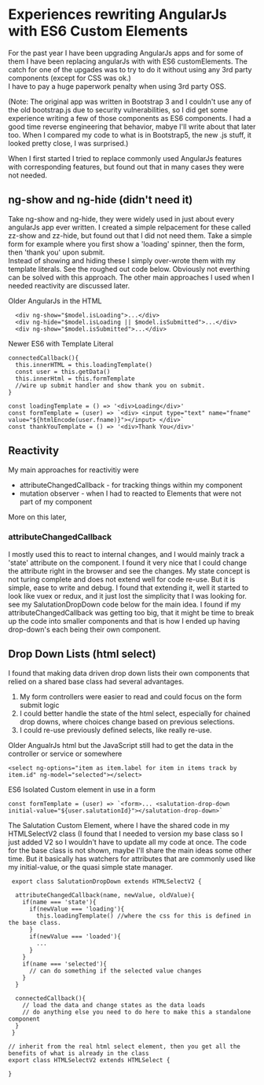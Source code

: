 # Experiences rewriting AngularJs with ES6 Custom Elements
For the past year I have been upgrading AngularJs apps and for some of them I have been replacing angularJs with with ES6 customElements.
The catch for one of the upgades was to try to do it without using any 3rd party components (except for CSS was ok.)  
I have to pay a huge paperwork penalty when using 3rd party OSS.  

(Note: The original app was written in Bootstrap 3 and I couldn't use any of the old bootstrap.js due to security vulnerabilities, so I did get some experience writing a few of those components as ES6 components.
I had a good time reverse engineering that behavior, mabye I'll write about that later too.  When I compared my code to what is in Bootstrap5, the new .js stuff, it looked pretty close, I was surprised.)

When I first started I tried to replace commonly used AngularJs features with corresponding features, but found out that in many cases they were not needed.

## ng-show and ng-hide (didn't need it)
Take ng-show and ng-hide, they were widely used in just about every angularJs app ever written.  I created a simple relpacement for these called zz-show and zz-hide, 
but found out that I did not need them.  Take a simple form for example where you first show a 'loading' spinner, then the form, then 'thank you' upon submit.  
Instead of showing and hiding these I simply over-wrote them with my template literals. See the roughed out code below. Obviously not everthing can be solved with this approach.
The other main approaches I used when I needed reactivity are discussed later.

Older AngularJs in the HTML

```
  <div ng-show="$model.isLoading">...</div>
  <div ng-hide="$model.isLoading || $model.isSubmitted">...</div>
  <div ng-show="$model.isSubmitted">...</div>
```

Newer ES6 with Template Literal

```
connectedCallback(){
  this.innerHTML = this.loadingTemplate()
  const user = this.getData()
  this.innerHtml = this.formTemplate
  //wire up submit handler and show thank you on submit.
}

const loadingTemplate = () => '<div>Loading</div>'
const formTemplate = (user) => `<div> <input type="text" name="fname" value="${htmlEncode(user.fname)}"></input> </div>`
const thankYouTemplate = () => '<div>Thank You</div>'

```



## Reactivity

My main approaches for reactivitiy were

- attributeChangedCallback - for tracking things within my component
- mutation observer - when I had to reacted to Elements that were not part of my component

More on this later, 

### attributeChangedCallback 
I mostly used this to react to internal changes, and I would mainly track a 'state' attribute on the component.
I found it very nice that I could change the attribute right in the browser and see the changes. My state concept is not turing complete and does not extend well for code re-use.
But it is simple, ease to write and debug.  I found that extending it, well it started to look like vuex or redux, and it just lost the simplicity that I was looking for.
see my SalutationDropDown code below for the main idea. I found if my attributeChangedCallback was getting too big, that it might be time to break up the code into smaller components
and that is how I ended up having drop-down's each being their own component. 


## Drop Down Lists (html select)

I found that making data driven drop down lists their own components that relied on a shared base class had several advantages.
1. My form controllers were easier to read and could focus on the form submit logic
2. I could better handle the state of the html select, especially for chained drop downs, where choices change based on previous selections.
3. I could re-use previously defined selects, like really re-use.

Older AngualrJs html but the JavaScript still had to get the data in the controller or service or somewhere
```
<select ng-options="item as item.label for item in items track by item.id" ng-model="selected"></select>

```

ES6 Isolated Custom element in use in a form
```
const formTemplate = (user) => `<form>... <salutation-drop-down initial-value="${user.salutationId}"></salutation-drop-down>`
```
The Salutation Custom Element, where I have the shared code in my HTMLSelectV2 class (I found that I needed to version my base class so I just added V2 so I wouldn't have to update all my code at once.
The code for the base class is not shown, maybe I'll share the main ideas some other time. But it basically has watchers for attributes that are commonly used like my initial-value, or the quasi simple state manager.

```
 export class SalutationDropDown extends HTMLSelectV2 {
  
  attributeChangedCallback(name, newValue, oldValue){
    if(name === 'state'){
      if(newValue === 'loading'){
        this.loadingTemplate() //where the css for this is defined in the base class.
      }
      if(newValue === 'loaded'){
        ...
      }
    }
    if(name === 'selected'){
      // can do something if the selected value changes
    }
  }
 
  connectedCallback(){
    // load the data and change states as the data loads
    // do anything else you need to do here to make this a standalone component
  }
 }

// inherit from the real html select element, then you get all the benefits of what is already in the class
export class HTMLSelectV2 extends HTMLSelect {

}

```


## 
